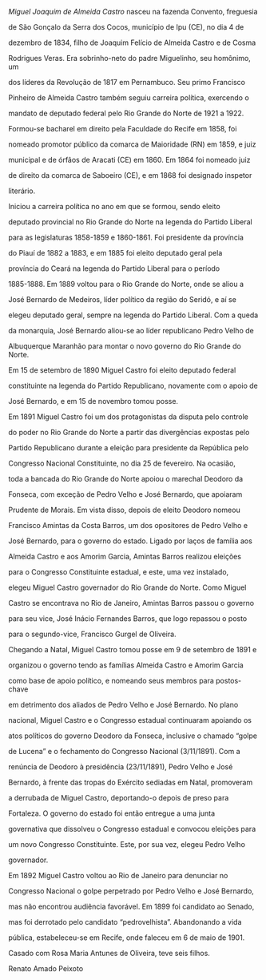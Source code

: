 

*Miguel Joaquim de Almeida Castro* nasceu na fazenda Convento, freguesia

de São Gonçalo da Serra dos Cocos, município de Ipu (CE), no dia 4 de

dezembro de 1834, filho de Joaquim Felício de Almeida Castro e de Cosma

Rodrigues Veras. Era sobrinho-neto do padre Miguelinho, seu homônimo, um

dos líderes da Revolução de 1817 em Pernambuco. Seu primo Francisco

Pinheiro de Almeida Castro também seguiu carreira política, exercendo o

mandato de deputado federal pelo Rio Grande do Norte de 1921 a 1922.



Formou-se bacharel em direito pela Faculdade do Recife em 1858, foi

nomeado promotor público da comarca de Maioridade (RN) em 1859, e juiz

municipal e de órfãos de Aracati (CE) em 1860. Em 1864 foi nomeado juiz

de direito da comarca de Saboeiro (CE), e em 1868 foi designado inspetor

literário.



Iniciou a carreira política no ano em que se formou, sendo eleito

deputado provincial no Rio Grande do Norte na legenda do Partido Liberal

para as legislaturas 1858-1859 e 1860-1861. Foi presidente da província

do Piauí de 1882 a 1883, e em 1885 foi eleito deputado geral pela

província do Ceará na legenda do Partido Liberal para o período

1885-1888. Em 1889 voltou para o Rio Grande do Norte, onde se aliou a

José Bernardo de Medeiros, líder político da região do Seridó, e aí se

elegeu deputado geral, sempre na legenda do Partido Liberal. Com a queda

da monarquia, José Bernardo aliou-se ao líder republicano Pedro Velho de

Albuquerque Maranhão para montar o novo governo do Rio Grande do Norte.

Em 15 de setembro de 1890 Miguel Castro foi eleito deputado federal

constituinte na legenda do Partido Republicano, novamente com o apoio de

José Bernardo, e em 15 de novembro tomou posse.



Em 1891 Miguel Castro foi um dos protagonistas da disputa pelo controle

do poder no Rio Grande do Norte a partir das divergências expostas pelo

Partido Republicano durante a eleição para presidente da República pelo

Congresso Nacional Constituinte, no dia 25 de fevereiro. Na ocasião,

toda a bancada do Rio Grande do Norte apoiou o marechal Deodoro da

Fonseca, com exceção de Pedro Velho e José Bernardo, que apoiaram

Prudente de Morais. Em vista disso, depois de eleito Deodoro nomeou

Francisco Amintas da Costa Barros, um dos opositores de Pedro Velho e

José Bernardo, para o governo do estado. Ligado por laços de família aos

Almeida Castro e aos Amorim Garcia, Amintas Barros realizou eleições

para o Congresso Constituinte estadual, e este, uma vez instalado,

elegeu Miguel Castro governador do Rio Grande do Norte. Como Miguel

Castro se encontrava no Rio de Janeiro, Amintas Barros passou o governo

para seu vice, José Inácio Fernandes Barros, que logo repassou o posto

para o segundo-vice, Francisco Gurgel de Oliveira.



Chegando a Natal, Miguel Castro tomou posse em 9 de setembro de 1891 e

organizou o governo tendo as famílias Almeida Castro e Amorim Garcia

como base de apoio político, e nomeando seus membros para postos-chave

em detrimento dos aliados de Pedro Velho e José Bernardo. No plano

nacional, Miguel Castro e o Congresso estadual continuaram apoiando os

atos políticos do governo Deodoro da Fonseca, inclusive o chamado “golpe

de Lucena” e o fechamento do Congresso Nacional (3/11/1891). Com a

renúncia de Deodoro à presidência (23/11/1891), Pedro Velho e José

Bernardo, à frente das tropas do Exército sediadas em Natal, promoveram

a derrubada de Miguel Castro, deportando-o depois de preso para

Fortaleza. O governo do estado foi então entregue a uma junta

governativa que dissolveu o Congresso estadual e convocou eleições para

um novo Congresso Constituinte. Este, por sua vez, elegeu Pedro Velho

governador.



Em 1892 Miguel Castro voltou ao Rio de Janeiro para denunciar no

Congresso Nacional o golpe perpetrado por Pedro Velho e José Bernardo,

mas não encontrou audiência favorável. Em 1899 foi candidato ao Senado,

mas foi derrotado pelo candidato “pedrovelhista”. Abandonando a vida

pública, estabeleceu-se em Recife, onde faleceu em 6 de maio de 1901.



Casado com Rosa Maria Antunes de Oliveira, teve seis filhos.



Renato Amado Peixoto



